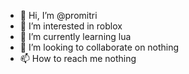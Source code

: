 - 👋 Hi, I’m @promitri
- 👀 I’m interested in roblox
- 🌱 I’m currently learning lua
- 💞️ I’m looking to collaborate on nothing
- 📫 How to reach me nothing

<!---
promitri/promitri is a ✨ special ✨ repository because its `README.md` (this file) appears on your GitHub profile.
You can click the Preview link to take a look at your changes.
--->
